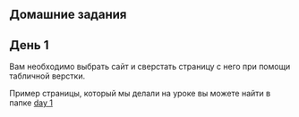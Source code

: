 ## Домашние задания

## День 1

Вам необходимо выбрать сайт и сверстать страницу с него при помощи табличной верстки.

Пример страницы, который мы делали на уроке вы можете найти в папке [day 1](https://github.com/atishin/practice17/tree/master/day1)